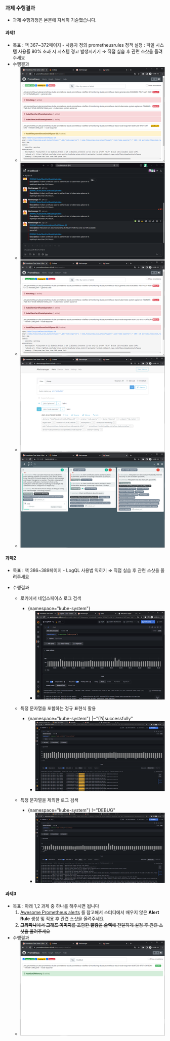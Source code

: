### 과제 수행결과

- 과제 수행과정은 본문에 자세히 기술했습니다.

#### 과제1

- 목표 : 책 367~372페이지 - 사용자 정의 prometheusrules 정책 설정 : 파일 시스템 사용률 80% 초과 시 시스템 경고 발생시키기 ⇒ 직접 실습 후 관련 스샷을 올려주세요
- 수행결과
  - ![image-20230225051944164](img/image-20230225051944164.png)
  - ![image-20230225053451151](img/image-20230225053451151.png)
  - ![image-20230225053125025](img/image-20230225053125025.png)
  - ![image-20230225053135771](img/image-20230225053135771.png)
  - ![image-20230225053143172](img/image-20230225053143172.png)

#### 과제2

- 목표 : 책 386~389페이지 - LogQL 사용법 익히기 ⇒ 직접 실습 후 관련 스샷을 올려주세요

- 수행결과

  - 로키에서 네임스페이스 로그 검색
    - {namespace="kube-system"}
      - ![image-20230225063116398](img/image-20230225063116398.png)

  - 특정 문자열을 포함하는 정규 표현식 활용
    - {namespace="kube-system"} |~"(?i)successfully"
      - ![image-20230225063327466](img/image-20230225063327466.png)

  - 특정 문자열을 제외한 로그 검색
    - {namespace="kube-system"} !="DEBUG"
      - ![image-20230225063422168](img/image-20230225063422168.png)



#### 과제3

- 목표 : 아래 1,2 과제 중 하나를 해주시면 됩니다
  1. [Awesome Prometheus alerts](https://awesome-prometheus-alerts.grep.to/) 를 참고해서 스터디에서 배우지 않은 **Alert Rule** 생성 및 적용 후 관련 스샷을 올려주세요
  2. ~~**그라파나**에서 **그래프 이미지**를 포함한 **알람**을 **슬랙**에 전달하게 설정 후 관련 스샷을 올려주세요~~
- 수행결과
  - ![image-20230225053415535](img/image-20230225053415535.png)


